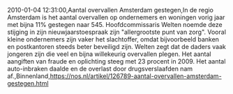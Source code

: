 2010-01-04 12:31:00,Aantal overvallen Amsterdam gestegen,In de regio Amsterdam is het aantal overvallen op ondernemers en woningen vorig jaar met bijna 11% gestegen naar 545. Hoofdcommissaris Welten noemde deze stijging in zijn nieuwjaarstoespraak zijn "allergrootste punt van zorg". Vooral kleine ondernemers zijn vaker het slachtoffer, omdat bijvoorbeeld banken en postkantoren steeds beter beveiligd zijn. Welten zegt dat de daders vaak jongeren zijn die veel en bijna willekeurig overvallen plegen. Het aantal aangiften van fraude en oplichting steeg met 23 procent in 2009. Het aantal auto-inbraken daalde en de overlast door drugsverslaafden nam af.,Binnenland,https://nos.nl/artikel/126789-aantal-overvallen-amsterdam-gestegen.html